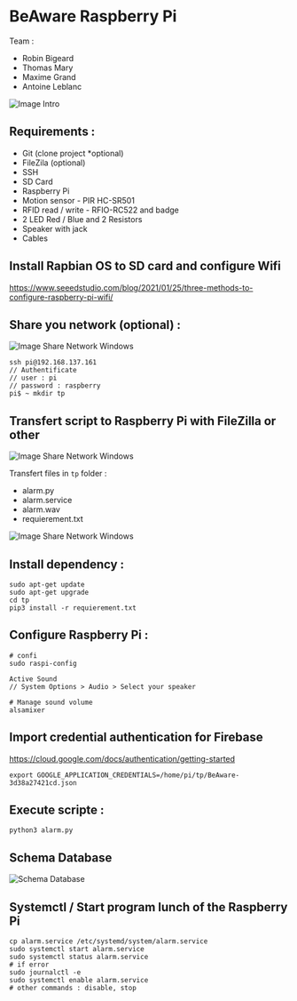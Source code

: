 # BeAware Raspberry Pi

Team :
- Robin Bigeard
- Thomas Mary
- Maxime Grand
- Antoine Leblanc  

![Image Intro](./img/capture_0.png)

## Requirements :
- Git (clone project *optional)
- FileZila (optional)
- SSH
- SD Card
- Raspberry Pi
- Motion sensor - PIR HC-SR501
- RFID read / write - RFIO-RC522 and badge
- 2 LED Red / Blue and 2 Resistors
- Speaker with jack
- Cables


## Install Rapbian OS to SD card and configure Wifi
https://www.seeedstudio.com/blog/2021/01/25/three-methods-to-configure-raspberry-pi-wifi/

## Share you network (optional) :
![Image Share Network Windows](./img/capture_1.png)

```
ssh pi@192.168.137.161
// Authentificate 
// user : pi 
// password : raspberry
pi$ ~ mkdir tp 
```

## Transfert script to Raspberry Pi with FileZilla or other
![Image Share Network Windows](./img/capture_2.png)

Transfert files in `tp` folder :
- alarm.py
- alarm.service
- alarm.wav
- requierement.txt

![Image Share Network Windows](./img/capture_3.png)

## Install dependency :
```
sudo apt-get update
sudo apt-get upgrade
cd tp
pip3 install -r requierement.txt
```

## Configure Raspberry Pi :
```
# confi
sudo raspi-config

Active Sound
// System Options > Audio > Select your speaker

# Manage sound volume
alsamixer
```

## Import credential authentication for Firebase
https://cloud.google.com/docs/authentication/getting-started
```
export GOOGLE_APPLICATION_CREDENTIALS=/home/pi/tp/BeAware-3d38a27421cd.json
```

## Execute scripte :
```
python3 alarm.py
```

## Schema Database 
![Schema Database](./img/capture_4.png)

## Systemctl / Start program lunch of the Raspberry Pi
```
cp alarm.service /etc/systemd/system/alarm.service  
sudo systemctl start alarm.service
sudo systemctl status alarm.service
# if error
sudo journalctl -e
sudo systemctl enable alarm.service
# other commands : disable, stop
```
